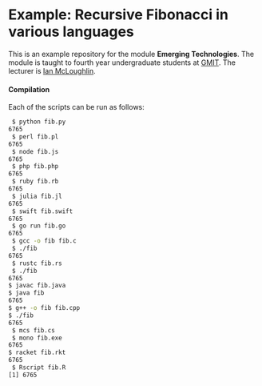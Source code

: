 # Example: Recursive Fibonacci in various languages
This is an example repository for the module **Emerging Technologies**.
The module is taught to fourth year undergraduate students at [GMIT](http://www.gmit.ie).
The lecturer is [Ian McLoughlin](https://ianmcloughlin.github.io).

#### Compilation
Each of the scripts can be run as follows:
```bash
 $ python fib.py
6765
 $ perl fib.pl 
6765
 $ node fib.js 
6765
 $ php fib.php 
6765
 $ ruby fib.rb 
6765
 $ julia fib.jl 
6765
 $ swift fib.swift 
6765
 $ go run fib.go
6765
 $ gcc -o fib fib.c
 $ ./fib
6765
 $ rustc fib.rs 
 $ ./fib
6765
$ javac fib.java
$ java fib
6765
$ g++ -o fib fib.cpp 
$ ./fib
6765
 $ mcs fib.cs 
 $ mono fib.exe 
6765
$ racket fib.rkt
6765
 $ Rscript fib.R
[1] 6765
```
